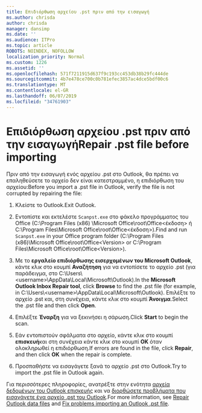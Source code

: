 ```yaml
---
title: Επιδιόρθωση αρχείου .pst πριν από την εισαγωγή
ms.author: chrisda
author: chrisda
manager: dansimp
ms.date: ''
ms.audience: ITPro
ms.topic: article
ROBOTS: NOINDEX, NOFOLLOW
localization_priority: Normal
ms.custom: 1226
ms.assetid: ''
ms.openlocfilehash: 571f7211915d637f9c193cc453db38b29fc444de
ms.sourcegitcommit: 4b7e478ce700c0b781efec3857ac4dce5bdf00c6
ms.translationtype: MT
ms.contentlocale: el-GR
ms.lasthandoff: 06/07/2019
ms.locfileid: "34761903"
---
```

# <a name="repair-pst-file-before-importing"></a><span data-ttu-id="00b59-102">Επιδιόρθωση αρχείου .pst πριν από την εισαγωγή</span><span class="sxs-lookup"><span data-stu-id="00b59-102">Repair .pst file before importing</span></span>

<span data-ttu-id="00b59-103">Πριν από την εισαγωγή ενός αρχείου .pst στο Outlook, θα πρέπει να επαληθεύσετε το αρχείο δεν είναι κατεστραμμένο, η επιδιόρθωση του αρχείου:</span><span class="sxs-lookup"><span data-stu-id="00b59-103">Before you import a .pst file in Outlook, verify the file is not corrupted by repairing the file:</span></span>

1. <span data-ttu-id="00b59-104">Κλείστε το Outlook.</span><span class="sxs-lookup"><span data-stu-id="00b59-104">Exit Outlook.</span></span>

2. <span data-ttu-id="00b59-105">Εντοπίστε και εκτελέστε `Scanpst.exe` στο φάκελο προγράμματος του Office (C:\Program Files (x86) \Microsoft Office\root\Office\<έκδοση\> ή C:\Program Files\Microsoft Office\root\Office\<έκδοση\>).</span><span class="sxs-lookup"><span data-stu-id="00b59-105">Find and run `Scanpst.exe` in your Office program folder (C:\Program Files (x86)\Microsoft Office\root\Office\<Version\> or C:\Program Files\Microsoft Office\root\Office\<Version\>).</span></span>

3. <span data-ttu-id="00b59-106">Με το **εργαλείο επιδιόρθωσης εισερχομένων του Microsoft Outlook**, κάντε κλικ στο κουμπί **Αναζήτηση** για να εντοπίσετε το αρχείο .pst (για παράδειγμα, στο C:\Users\\<username\>\AppData\Local\Microsoft\Outlook).</span><span class="sxs-lookup"><span data-stu-id="00b59-106">In the **Microsoft Outlook Inbox Repair tool**, click **Browse** to find the .pst file (for example, in C:\Users\\<username\>\AppData\Local\Microsoft\Outlook).</span></span> <span data-ttu-id="00b59-107">Επιλέξτε το αρχείο .pst και, στη συνέχεια, κάντε κλικ στο κουμπί **Άνοιγμα**.</span><span class="sxs-lookup"><span data-stu-id="00b59-107">Select the .pst file and then click **Open**.</span></span>

4. <span data-ttu-id="00b59-108">Επιλέξτε **Έναρξη** για να ξεκινήσει η σάρωση.</span><span class="sxs-lookup"><span data-stu-id="00b59-108">Click **Start** to begin the scan.</span></span>

5. <span data-ttu-id="00b59-109">Εάν εντοπιστούν σφάλματα στο αρχείο, κάντε κλικ στο κουμπί **επισκευή**και στη συνέχεια κάντε κλικ στο κουμπί **OK** όταν ολοκληρωθεί η επιδιόρθωση.</span><span class="sxs-lookup"><span data-stu-id="00b59-109">If errors are found in the file, click **Repair**, and then click **OK** when the repair is complete.</span></span>

6. <span data-ttu-id="00b59-110">Προσπαθήστε να εισαγάγετε ξανά το αρχείο .pst στο Outlook.</span><span class="sxs-lookup"><span data-stu-id="00b59-110">Try to import the .pst file in Outlook again.</span></span>

<span data-ttu-id="00b59-111">Για περισσότερες πληροφορίες, ανατρέξτε στην ενότητα [αρχεία δεδομένων του Outlook επισκευής](https://support.office.com/article/25663bc3-11ec-4412-86c4-60458afc5253) και να [διορθώσετε προβλήματα που εισαγάγετε ένα αρχείο .pst του Outlook](https://support.office.com/article/2d2e50dc-5c36-4ab2-ab50-f1be733b3d6e).</span><span class="sxs-lookup"><span data-stu-id="00b59-111">For more information, see [Repair Outlook data files](https://support.office.com/article/25663bc3-11ec-4412-86c4-60458afc5253) and [Fix problems importing an Outlook .pst file](https://support.office.com/article/2d2e50dc-5c36-4ab2-ab50-f1be733b3d6e).</span></span>
